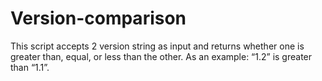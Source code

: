 # Version-comparison

This script accepts 2 version string as input and returns whether one is greater than, equal, or less than the other. As an example: “1.2” is greater than “1.1”. 
